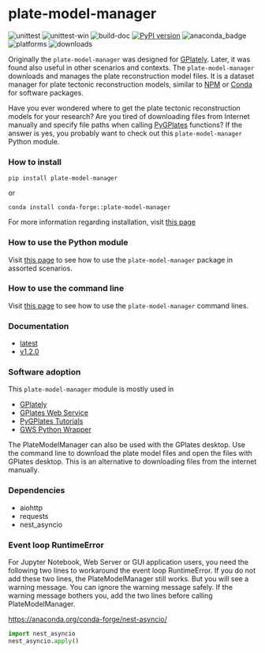 # plate-model-manager

![unittest](https://github.com/michaelchin/plate-model-manager/actions/workflows/unittest.yml/badge.svg)
![unittest-win](https://github.com/michaelchin/plate-model-manager/actions/workflows/unittest-win.yml/badge.svg)
![build-doc](https://github.com/michaelchin/plate-model-manager/actions/workflows/build-doc-update-gh-pages.yml/badge.svg)
[![PyPI version](https://badge.fury.io/py/plate-model-manager.svg)](https://badge.fury.io/py/plate-model-manager)
![anaconda_badge](https://anaconda.org/conda-forge/plate-model-manager/badges/version.svg)
![platforms](https://anaconda.org/conda-forge/plate-model-manager/badges/platforms.svg)
![downloads](https://anaconda.org/conda-forge/plate-model-manager/badges/downloads.svg)

Originally the `plate-model-manager` was designed for [GPlately](https://github.com/GPlates/gplately). Later, it was found also useful in other scenarios and contexts. The `plate-model-manager` downloads and manages the plate reconstruction model files. It is a dataset manager for plate tectonic reconstruction models, similar to [NPM](https://www.npmjs.com/) or [Conda](https://anaconda.org/anaconda/conda) for software packages.

Have you ever wondered where to get the plate tectonic reconstruction models for your research? Are you tired of downloading files from Internet manually and specify file paths when calling [PyGPlates](https://www.gplates.org/docs/pygplates/) functions? If the answer is yes, you probably want to check out this `plate-model-manager` Python module.

### How to install

`pip install plate-model-manager`

or

`conda install conda-forge::plate-model-manager`

For more information regarding installation, visit [this page](https://michaelchin.github.io/plate-model-manager/latest/installation.html)

### How to use the Python module

Visit [this page](https://michaelchin.github.io/plate-model-manager/latest/basic_usages.html) to see how to use the `plate-model-manager` package in assorted scenarios.

### How to use the command line

Visit [this page](https://michaelchin.github.io/plate-model-manager/latest/command_line_interface.html) to see how to use the `plate-model-manager` command lines.

### Documentation

- [latest](https://michaelchin.github.io/plate-model-manager/latest/)
- [v1.2.0](https://michaelchin.github.io/plate-model-manager/v1.2.0/)

### Software adoption

This `plate-model-manager` module is mostly used in

- [GPlately](https://github.com/GPlates/gplately)
- [GPlates Web Service](https://github.com/GPlates/gplates-web-service)
- [PyGPlates Tutorials](https://github.com/GPlates/pygplates-tutorials)
- [GWS Python Wrapper](https://github.com/michaelchin/gwspy)

The PlateModelManager can also be used with the GPlates desktop. Use the command line to download the plate model files and open the files with GPlates desktop. This is an alternative to downloading files from the internet manually.

### Dependencies

- aiohttp
- requests
- nest_asyncio

### Event loop RuntimeError

For Jupyter Notebook, Web Server or GUI application users, you need the following two lines to workaround the event loop RuntimeError.
If you do not add these two lines, the PlateModelManager still works. But you will see a warning message. You can ignore the warning message safely.
If the warning message bothers you, add the two lines before calling PlateModelManager.

https://anaconda.org/conda-forge/nest-asyncio/

```python
import nest_asyncio
nest_asyncio.apply()
```
